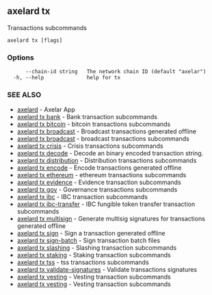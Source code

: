 ## axelard tx

Transactions subcommands

```
axelard tx [flags]
```

### Options

```
      --chain-id string   The network chain ID (default "axelar")
  -h, --help              help for tx
```

### SEE ALSO

- [axelard](axelard.md)	 - Axelar App
- [axelard tx bank](axelard_tx_bank.md)	 - Bank transaction subcommands
- [axelard tx bitcoin](axelard_tx_bitcoin.md)	 - bitcoin transactions subcommands
- [axelard tx broadcast](axelard_tx_broadcast.md)	 - Broadcast transactions generated offline
- [axelard tx broadcast](axelard_tx_broadcast.md)	 - broadcast transactions subcommands
- [axelard tx crisis](axelard_tx_crisis.md)	 - Crisis transactions subcommands
- [axelard tx decode](axelard_tx_decode.md)	 - Decode an binary encoded transaction string.
- [axelard tx distribution](axelard_tx_distribution.md)	 - Distribution transactions subcommands
- [axelard tx encode](axelard_tx_encode.md)	 - Encode transactions generated offline
- [axelard tx ethereum](axelard_tx_ethereum.md)	 - ethereum transactions subcommands
- [axelard tx evidence](axelard_tx_evidence.md)	 - Evidence transaction subcommands
- [axelard tx gov](axelard_tx_gov.md)	 - Governance transactions subcommands
- [axelard tx ibc](axelard_tx_ibc.md)	 - IBC transaction subcommands
- [axelard tx ibc-transfer](axelard_tx_ibc-transfer.md)	 - IBC fungible token transfer transaction subcommands
- [axelard tx multisign](axelard_tx_multisign.md)	 - Generate multisig signatures for transactions generated offline
- [axelard tx sign](axelard_tx_sign.md)	 - Sign a transaction generated offline
- [axelard tx sign-batch](axelard_tx_sign-batch.md)	 - Sign transaction batch files
- [axelard tx slashing](axelard_tx_slashing.md)	 - Slashing transaction subcommands
- [axelard tx staking](axelard_tx_staking.md)	 - Staking transaction subcommands
- [axelard tx tss](axelard_tx_tss.md)	 - tss transactions subcommands
- [axelard tx validate-signatures](axelard_tx_validate-signatures.md)	 - Validate transactions signatures
- [axelard tx vesting](axelard_tx_vesting.md)	 - Vesting transaction subcommands
- [axelard tx vesting](axelard_tx_vesting.md)	 - Vesting transaction subcommands
